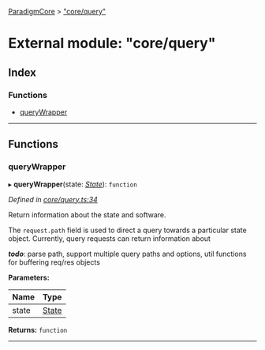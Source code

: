 [ParadigmCore](../README.md) > ["core/query"](../modules/_core_query_.md)

# External module: "core/query"

## Index

### Functions

* [queryWrapper](_core_query_.md#querywrapper)

---

## Functions

<a id="querywrapper"></a>

###  queryWrapper

▸ **queryWrapper**(state: *[State](../classes/_state_state_.state.md)*): `function`

*Defined in [core/query.ts:34](https://github.com/paradigmfoundation/paradigmcore/blob/96d110b/src/core/query.ts#L34)*

Return information about the state and software.

The `request.path` field is used to direct a query towards a particular state object. Currently, query requests can return information about

*__todo__*: parse path, support multiple query paths and options, util functions for buffering req/res objects

**Parameters:**

| Name | Type |
| ------ | ------ |
| state | [State](../classes/_state_state_.state.md) |

**Returns:** `function`

___

